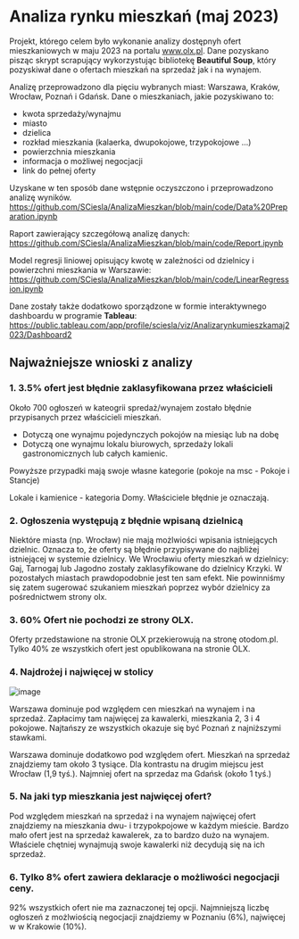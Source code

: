 # Analiza rynku mieszkań (maj 2023)

Projekt, którego celem było wykonanie analizy dostępnyh ofert mieszkaniowych w maju 2023 na portalu www.olx.pl.
Dane pozyskano pisząc skrypt scrapujący wykorzystując bibliotekę **Beautiful Soup**, który pozyskiwał dane o ofertach mieszkań na sprzedaż jak i na wynajem.

Analizę przeprowadzono dla pięciu wybranych miast: Warszawa, Kraków, Wrocław, Poznań i Gdańsk. Dane o mieszkaniach, jakie pozyskiwano to:
- kwota sprzedaży/wynajmu 
- miasto
- dzielica 
- rozkład mieszkania (kalaerka, dwupokojowe, trzypokojowe ...)
- powierzchnia mieszkania
- informacja o możliwej negocjacji 
- link do pełnej oferty

Uzyskane w ten sposób dane wstępnie oczyszczono i przeprowadzono analizę wyników. 
https://github.com/SCiesla/AnalizaMieszkan/blob/main/code/Data%20Preparation.ipynb

Raport zawierający szczegółową analizę danych:
https://github.com/SCiesla/AnalizaMieszkan/blob/main/code/Report.ipynb

Model regresji liniowej opisujący kwotę w zależności od dzielnicy i powierzchni mieszkania w Warszawie:
https://github.com/SCiesla/AnalizaMieszkan/blob/main/code/LinearRegression.ipynb

Dane zostały także dodatkowo sporządzone w formie interaktywnego dashboardu w programie **Tableau**:
https://public.tableau.com/app/profile/sciesla/viz/Analizarynkumieszkamaj2023/Dashboard2


## Najważniejsze wnioski z analizy

### 1. 3.5% ofert jest błędnie zaklasyfikowana przez właścicieli

Około 700 ogłoszeń w kateogrii spredaż/wynajem zostało błędnie przypisanych przez właścicieli mieszkań. 
 - Dotyczą one wynajmu pojedynczych pokojów na miesiąc lub na dobę 
 - Dotyczą one wynajmu lokalu biurowych, sprzedaży lokali gastronomicznych lub całych kamienic.

Powyższe przypadki mają swoje własne kategorie (pokoje na msc - Pokoje i Stancje) 

Lokale i kamienice - kategoria Domy. Właściciele błędnie je oznaczają. 

### 2. Ogłoszenia występują z błędnie wpisaną dzielnicą 

Niektóre miasta (np. Wrocław) nie mają możlwiości wpisania istniejących dzielnic. Oznacza to, że oferty są błędnie przypisywane do najbliżej istniejącej w systemie dzielnicy.
We Wrocławiu oferty mieszkań w dzielnicy: Gaj, Tarnogaj lub Jagodno zostały zaklasyfikowane do dzielnicy Krzyki.
W pozostałych miastach prawdopodobnie jest ten sam efekt. Nie powinniśmy się zatem sugerować szukaniem mieszkań poprzez wybór dzielnicy za pośrednictwem strony olx. 

### 3. 60% Ofert nie pochodzi ze strony OLX. 

Oferty przedstawione na stronie OLX przekierowują na stronę otodom.pl. 
Tylko 40% ze wszystkich ofert jest opublikowana na stronie OLX. 

### 4. Najdrożej i najwięcej w stolicy
![image](https://github.com/SCiesla/AnalizaMieszkan/assets/134396909/08cdfcd5-d9b2-4669-912e-0a9b0093fbf0)

Warszawa dominuje pod względem cen mieszkań na wynajem i na sprzedaż. Zapłacimy tam najwięcej za kawalerki, mieszkania 2, 3 i 4 pokojowe. 
Najtańszy ze wszystkich okazuje się być Poznań z najniższymi stawkami. 

Warszawa dominuje dodatkowo pod względem ofert. Mieszkań na sprzedaż znajdziemy tam około 3 tysiące. Dla kontrastu na drugim miejscu jest Wrocław (1,9 tyś.). Najmniej ofert na sprzedaz ma Gdańsk (około 1 tyś.) 

### 5. Na jaki typ mieszkania jest najwięcej ofert? 

Pod względem mieszkań na sprzedaż i na wynajem najwięcej ofert znajdziemy na mieszkania dwu- i trzypokpojowe w każdym mieście. 
Bardzo mało ofert jest na sprzedaż kawalerek, za to bardzo dużo na wynajem. 
Właściele chętniej wynajmują swoje kawalerki niż decydują się na ich sprzedaż.

### 6. Tylko 8% ofert zawiera deklaracje o możliwości negocjacji ceny. 

92% wszystkich ofert nie ma zaznaczonej tej opcji.
Najmniejszą liczbę ogłoszeń z możlwiością negocjacji znajdziemy w Poznaniu (6%), najwięcej w w Krakowie (10%). 
